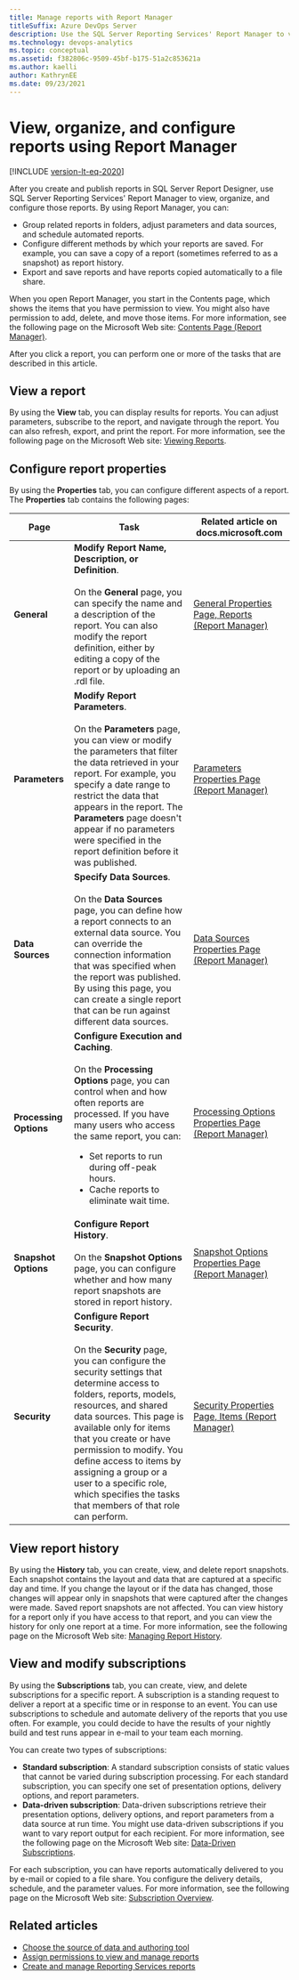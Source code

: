 ```yaml
---
title: Manage reports with Report Manager
titleSuffix: Azure DevOps Server
description: Use the SQL Server Reporting Services' Report Manager to view, organize, and configure reports.
ms.technology: devops-analytics
ms.topic: conceptual
ms.assetid: f382806c-9509-45bf-b175-51a2c853621a
ms.author: kaelli
author: KathrynEE
ms.date: 09/23/2021
---
```



# View, organize, and configure reports using Report Manager 

[!INCLUDE [version-lt-eq-2020](../../includes/version-lt-eq-2020.md)]

After you create and publish reports in SQL Server Report Designer, use SQL Server Reporting Services' Report Manager to view, organize, and configure those reports. By using Report Manager, you can:
- Group related reports in folders, adjust parameters and data sources, and schedule automated reports.
- Configure different methods by which your reports are saved. For example, you can save a copy of a report (sometimes referred to as a snapshot) as report history.
- Export and save reports and have reports copied automatically to a file share.  
  
When you open Report Manager, you start in the Contents page, which shows the items that you have permission to view. You might also have permission to add, delete, and move those items. For more information, see the following page on the Microsoft Web site: [Contents Page (Report Manager)](/previous-versions/sql/sql-server-2008-r2/ms186470(v=sql.105)).  
  
After you click a report, you can perform one or more of the tasks that are described in this article.  
  
<a name="ViewAReport"></a> 

## View a report  

By using the **View** tab, you can display results for reports. You can adjust parameters, subscribe to the report, and navigate through the report. You can also refresh, export, and print the report. For more information, see the following page on the Microsoft Web site: [Viewing Reports](/previous-versions/sql/sql-server-2008-r2/ms156312(v=sql.105)).  

<a name="ConfigureReportProperties"></a> 
  
## Configure report properties  

 By using the **Properties** tab, you can configure different aspects of a report. The **Properties** tab contains the following pages:  
  
|Page|Task|Related article on docs.microsoft.com|  
|----------|----------|---------------------------------------------|  
|**General**|**Modify Report Name, Description, or Definition**.<br /><br /> On the **General** page, you can specify the name and a description of the report. You can also modify the report definition, either by editing a copy of the report or by uploading an .rdl file.|[General Properties Page, Reports (Report Manager)](/previous-versions/sql/sql-server-2008-r2/ms186545(v=sql.105))|  
|**Parameters**|**Modify Report Parameters**.<br /><br /> On the **Parameters** page, you can view or modify the parameters that filter the data retrieved in your report. For example, you specify a date range to restrict the data that appears in the report. The **Parameters** page doesn't appear if no parameters were specified in the report definition before it was published.|[Parameters Properties Page (Report Manager)](/previous-versions/sql/sql-server-2008-r2/ms189700(v=sql.105))|  
|**Data Sources**|**Specify Data Sources**.<br /><br /> On the **Data Sources** page, you can define how a report connects to an external data source. You can override the connection information that was specified when the report was published. By using this page, you can create a single report that can be run against different data sources.|[Data Sources Properties Page (Report Manager)](/previous-versions/sql/sql-server-2008-r2/ms190041(v=sql.105))|  
|**Processing Options**|**Configure Execution and Caching**.<br /><br /> On the **Processing Options** page, you can control when and how often reports are processed. If you have many users who access the same report, you can:<ul><li>Set reports to run during off-peak hours.</li><li>Cache reports to eliminate wait time.</li></ul>|[Processing Options Properties Page (Report Manager)](/previous-versions/sql/sql-server-2008-r2/ms178821(v=sql.105))|  
|**Snapshot Options**|**Configure Report History**.<br /><br /> On the **Snapshot Options** page, you can configure whether and how many report snapshots are stored in report history.|[Snapshot Options Properties Page (Report Manager)](/previous-versions/sql/sql-server-2008-r2/ms189952(v=sql.105))|  
|**Security**|**Configure Report Security**.<br /><br /> On the **Security** page, you can configure the security settings that determine access to folders, reports, models, resources, and shared data sources. This page is available only for items that you create or have permission to modify. You define access to items by assigning a group or a user to a specific role, which specifies the tasks that members of that role can perform.|[Security Properties Page, Items (Report Manager)](/previous-versions/sql/sql-server-2008-r2/ms180265(v=sql.105))|  


<a name="ViewReportHistory"></a> 

## View report history  

By using the **History** tab, you can create, view, and delete report snapshots. Each snapshot contains the layout and data that are captured at a specific day and time. If you change the layout or if the data has changed, those changes will appear only in snapshots that were captured after the changes were made. Saved report snapshots are not affected. You can view history for a report only if you have access to that report, and you can view the history for only one report at a time. For more information, see the following page on the Microsoft Web site: [Managing Report History](/previous-versions/sql/sql-server-2008-r2/ms155849(v=sql.105)).  
  
<a name="ViewAndModifySubscriptions"></a>

## View and modify subscriptions  

By using the **Subscriptions** tab, you can create, view, and delete subscriptions for a specific report. A subscription is a standing request to deliver a report at a specific time or in response to an event. You can use subscriptions to schedule and automate delivery of the reports that you use often. For example, you could decide to have the results of your nightly build and test runs appear in e-mail to your team each morning.  
  
You can create two types of subscriptions:  
  
- **Standard subscription**: A standard subscription consists of static values that cannot be varied during subscription processing. For each standard subscription, you can specify one set of presentation options, delivery options, and report parameters.  
- **Data-driven subscription**: Data-driven subscriptions retrieve their presentation options, delivery options, and report parameters from a data source at run time. You might use data-driven subscriptions if you want to vary report output for each recipient. For more information, see the following page on the Microsoft Web site: [Data-Driven Subscriptions](/previous-versions/sql/sql-server-2008-r2/ms159150(v=sql.105)).  
  
For each subscription, you can have reports automatically delivered to you by e-mail or copied to a file share. You configure the delivery details, schedule, and the parameter values. For more information, see the following page on the Microsoft Web site: [Subscription Overview](/previous-versions/sql/sql-server-2008-r2/ms159762(v=sql.105)).  
  
## Related articles

- [Choose the source of data and authoring tool](../sql-reports/components-data-warehouse.md)   
- [Assign permissions to view and manage reports](grant-permissions-to-reports.md)   
- [Create and manage Reporting Services reports](../sql-reports/create-and-manage-reporting-services-reports.md)
